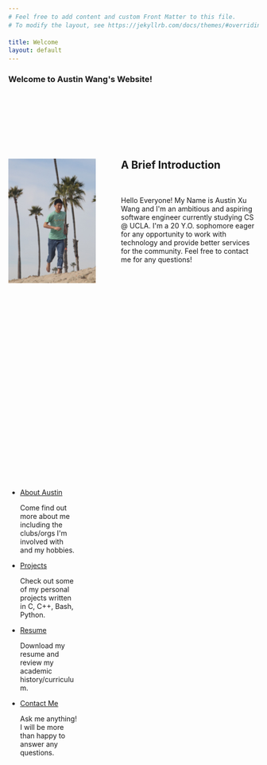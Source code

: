 ```yaml
---
# Feel free to add content and custom Front Matter to this file.
# To modify the layout, see https://jekyllrb.com/docs/themes/#overriding-theme-defaults

title: Welcome
layout: default
---
```

<h3>
    Welcome to Austin Wang's Website!
</h3>

<div class="large-block" style="margin-top:150px;height:512px;">
    <img src="/assets/austin0.jpg" class="collapsible-image" alt="intro-pic" width ="35%" height="auto"
    style="float:left;padding-right:10%;max-height:512px;max-width:360px;">
    <h2>
        A Brief Introduction
    </h2>
    <p style="width:100%;margin-top:10%;">
        Hello Everyone! My Name is Austin Xu Wang and I'm an ambitious and aspiring software engineer currently studying CS @ UCLA. I'm a 20 Y.O. sophomore eager for any opportunity to work with technology and provide better services for the community. Feel free to contact me for any questions!
    </p>
</div>
<div class="large-block" style="height:256px;margin-top:150px;">
    <ul>
        <li style="width:24%;"><div class="small-block">
            <a class="link-block-element" href="/about">About Austin</a>
            <p style="width:100%;">
                Come find out more about me including the clubs/orgs I'm involved with and my hobbies.
            </p>
        </div></li>
        <li style="width:24%;"><div class="small-block">
            <a class="link-block-element" href="/projects">Projects</a>
            <p style="width:100%;">
                Check out some of my personal projects written in C, C++, Bash, Python.
            </p>
        </div></li>
        <li style="width:24%;"><div class="small-block">
            <a class="link-block-element" href="/resume">Resume</a>
            <p style="width:100%;">
                Download my resume and review my academic history/curriculum.
            </p>
        </div></li>
        <li style="width:24%;"><div class="small-block">
            <a class="link-block-element" href="/contact">Contact Me</a>
            <p style="width:100%;">
                Ask me anything! I will be more than happy to answer any questions.
            </p>
        </div></li>
    </ul>
</div>
